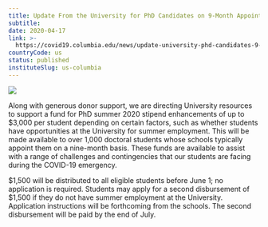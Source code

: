 ```yaml
---
title: Update From the University for PhD Candidates on 9-Month Appointments
subtitle: 
date: 2020-04-17
link: >-
  https://covid19.columbia.edu/news/update-university-phd-candidates-9-month-appointments
countryCode: us
status: published
instituteSlug: us-columbia
---
```

![](https://covid19.columbia.edu/themes/custom/columbia/favicon-crown.png)

Along with generous donor support, we are directing University resources to support a fund for PhD summer 2020 stipend enhancements of up to $3,000 per student depending on certain factors, such as whether students have opportunities at the University for summer employment. This will be made available to over 1,000 doctoral students whose schools typically appoint them on a nine-month basis. These funds are available to assist with a range of challenges and contingencies that our students are facing during the COVID-19 emergency.

$1,500 will be distributed to all eligible students before June 1; no application is required. Students may apply for a second disbursement of $1,500 if they do not have summer employment at the University. Application instructions will be forthcoming from the schools. The second disbursement will be paid by the end of July.